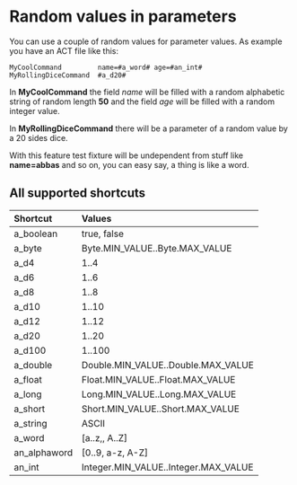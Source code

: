 # Random values in parameters #

You can use a couple of random values for parameter values. As example you have an ACT file like this:

```
MyCoolCommand         name=#a_word# age=#an_int#
MyRollingDiceCommand  #a_d20#   
```

In **MyCoolCommand** the field _name_ will be filled with a random alphabetic string of random length **50** and the field _age_ will be filled with a random integer value.

In **MyRollingDiceCommand** there will be a parameter of a random value by a 20 sides dice.

With this feature test fixture will be undependent from stuff like **name=abbas** and so on, you can easy say, a thing is like a word.

## All supported shortcuts ##

| **Shortcut**    | **Values** |
|:----------------|:-----------|
| a\_boolean   | true, false |
| a\_byte      | Byte.MIN\_VALUE..Byte.MAX\_VALUE |
| a\_d4        | 1..4 |
| a\_d6        | 1..6 |
| a\_d8        | 1..8 |
| a\_d10       | 1..10 |
| a\_d12       | 1..12 |
| a\_d20       | 1..20 |
| a\_d100      | 1..100 |
| a\_double    | Double.MIN\_VALUE..Double.MAX\_VALUE |
| a\_float     | Float.MIN\_VALUE..Float.MAX\_VALUE |
| a\_long      | Long.MIN\_VALUE..Long.MAX\_VALUE |
| a\_short     | Short.MIN\_VALUE..Short.MAX\_VALUE |
| a\_string    | ASCII |
| a\_word      | [a..z,, A..Z] |
| an\_alphaword| [0..9, a-z, A-Z] |
| an\_int      | Integer.MIN\_VALUE..Integer.MAX\_VALUE |
